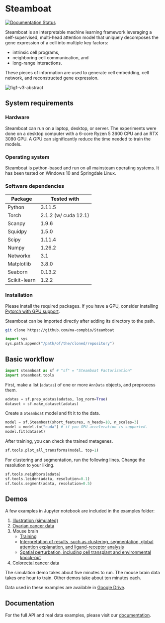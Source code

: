 # Steamboat

[![Documentation Status](https://readthedocs.org/projects/steamboat/badge/?version=latest)](https://steamboat.readthedocs.io/en/latest/?badge=latest)

Steamboat is an interpretable machine learning framework leveraging a self-supervised, multi-head attention model that uniquely decomposes the gene expression of a cell into multiple key factors:
- intrinsic cell programs,
- neighboring cell communication, and 
- long-range interactions.

These pieces of information are used to generate cell embedding, cell network, and reconstructed gene expression.

![fig1-v3-abstract](https://github.com/user-attachments/assets/0fc4cbe1-b43c-48dc-9397-81881d2ecda7)

## System requirements

### Hardware
Steamboat can run on a laptop, desktop, or server. 
The experiments were done on a desktop computer with a 6-core Ryzen 5 3600 CPU and an RTX 3080 GPU. 
A GPU can significantly reduce the time needed to train the models.

### Operating system
Steamboat is python-based and run on all mainsteam operating systems. It has been tested on Windows 10 and Springdale Linux.

### Software dependencies
| Package      | Tested with          |
|--------------|----------------------|
| Python       | 3.11.5               |
| Torch        | 2.1.2 (w/ cuda 12.1) |
| Scanpy       | 1.9.6                |
| Squidpy      | 1.5.0                |
| Scipy        | 1.11.4               |
| Numpy        | 1.26.2               |
| Networkx     | 3.1                  |
| Matplotlib   | 3.8.0                |
| Seaborn      | 0.13.2               |
| Scikit-learn | 1.2.2                |

### Installation
Please install the required packages. If you have a GPU, consider installing [Pytorch with GPU support](https://pytorch.org/get-started/locally/).

Steamboat can be imported directly after adding its directory to the path.
```bash
git clone https://github.com/ma-compbio/Steamboat
```
```python
import sys
sys.path.append("/path/of/the/cloned/repository")
```

## Basic workflow
```python
import steamboat as sf # "sf" = "Steamboat Factorization"
import steamboat.tools
```

First, make a list (`adatas`) of one or more `AnnData` objects, and preprocess them.
```python
adatas = sf.prep_adatas(adatas, log_norm=True)
dataset = sf.make_dataset(adatas)
```

Create a `Steamboat` model and fit it to the data.
```python
model = sf.Steamboat(short_features, n_heads=10, n_scales=3)
model = model.to("cuda") # if you GPU acceleration is supported.
model.fit(dataset)
```

After training, you can check the trained metagenes.
```python
sf.tools.plot_all_transforms(model, top=1)
```

For clustering and segmentation, run the following lines. Change the resolution to your liking.
```python
sf.tools.neighbors(adata)
sf.tools.leiden(adata, resolution=0.1)
sf.tools.segment(adata, resolution=0.5)
```

## Demos
A few examples in Jupyter notebook are included in the examples folder: 
1. [Illustration (simulated)](https://github.com/ma-compbio/Steamboat/blob/main/examples/Ex0_tiny_simulation.ipynb)
2. [Ovarian cancer data](https://github.com/ma-compbio/Steamboat/blob/main/examples/Ex1_hgsc.ipynb)
3. Mouse brain
   - [Training](https://github.com/ma-compbio/Steamboat/blob/main/examples/Ex2_mouse_brain_train.ipynb)
   - [Interpretation of results, such as clustering, segmentation, global attention explanation, and ligand-receptor analysis](https://github.com/ma-compbio/Steamboat/blob/main/examples/Ex2_mouse_brain_interpretation.ipynb)
   - [Spatial perturbation, including cell transplant and environmental knock-out](https://github.com/ma-compbio/Steamboat/blob/main/examples/Ex2_mouse_brain_spatial_perturbation.ipynb)
4. [Colorectal cancer data](https://github.com/ma-compbio/Steamboat/blob/main/examples/Ex3_crc.ipynb)

The simulation demo takes about five minutes to run. The mouse brain data takes one hour to train. Other demos take about ten minutes each.

Data used in these examples are available in [Google Drive](https://drive.google.com/drive/folders/1PbLOhYRXp1TKVfPNPWiO4-F3ucsc4u8T?usp=sharing).

## Documentation
For the full API and real data examples, please visit our [documentation](https://steamboat.readthedocs.io/en/latest/).
